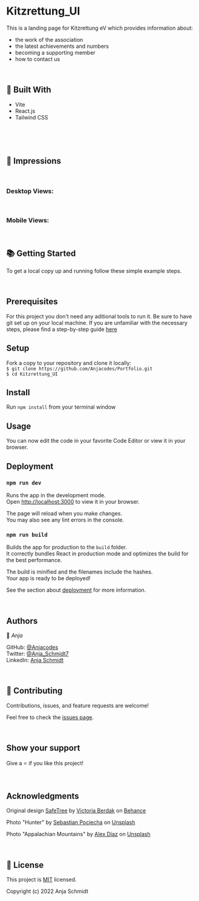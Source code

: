 # Kitzrettung_UI

This is a landing page for Kitzrettung eV which provides information about:

- the work of the association
- the latest achievements and numbers
- becoming a supporting member
- how to contact us

<br>


## 🧩 Built With

- Vite
- React.js
- Tailwind CSS

<br>

<!-- ## Link to API

The API for this project was built with Ruby on Rails. For more information and the documentation, check out the [repository on Github](https://github.com/keroloussamy/Hotelzilla-api) -->

<br>

<!-- ## 🚀 Live Demo Link

This project has been deployed with [Netlify](https://www.netlify.com/) and can be viewed [live here](https://hotelzilla.netlify.app/). -->

<br>

## 📸 Impressions
<br>

### Desktop Views:

<br>

### Mobile Views:

<br>

## 📚 Getting Started

To get a local copy up and running follow these simple example steps.

<br>

## Prerequisites

For this project you don't need any aditional tools to run it.
Be sure to have git set up on your local machine. If you are unfamiliar with the necessary steps, please find a step-by-step guide <a href="https://git-scm.com/book/en/v2/Getting-Started-First-Time-Git-Setup" rel="noopener noreferrer">here</a>

## Setup

Fork a copy to your repository and clone it locally:
<br>
`$ git clone https://github.com/Anjacodes/Portfolio.git`
<br>
`$ cd Kitzrettung_UI `

<h2>Install</h2>

Run `npm install` from your terminal window

<h2>Usage</h2>

You can now edit the code in your favorite Code Editor or view it in your browser.

<h2>Deployment</h2>

### `npm run dev`

Runs the app in the development mode.\
Open [http://localhost:3000](http://localhost:3000) to view it in your browser.

The page will reload when you make changes.\
You may also see any lint errors in the console.

### `npm run build`

Builds the app for production to the `build` folder.\
It correctly bundles React in production mode and optimizes the build for the best performance.

The build is minified and the filenames include the hashes.\
Your app is ready to be deployed!

See the section about [deployment](https://facebook.github.io/create-react-app/docs/deployment) for more information.

<br>

## Authors

👤 *Anja*

GitHub: [@Anjacodes](https://github.com/Anjacodes)<br>
Twitter: [@Anja_Schmidt7](https://twitter.com/Anja_Schmidt7)<br>
LinkedIn: [Anja Schmidt](https://www.linkedin.com/in/anja-schmidt7/)<br>

<br>

## 🤝 Contributing

Contributions, issues, and feature requests are welcome!

Feel free to check the <a href="https://github.com/microverseinc/readme-template/issues" rel="noopener noreferrer">issues page</a>.

<br>

## Show your support

Give a ⭐️ if you like this project!

<br>

## Acknowledgments

Original design [SafeTree](https://www.behance.net/gallery/84999243/SafeTree-Website-Concept?tracking_source=search_projects%7Cenvironment) by [Victoria Berdak](https://www.behance.net/victoriaberdak) on [Behance](https://www.behance.net/)

Photo "Hunter" by <a href="https://unsplash.com/@sebastianpoc?utm_source=unsplash&utm_medium=referral&utm_content=creditCopyText">Sebastian Pociecha</a> on <a href="https://unsplash.com/s/photos/hunt?utm_source=unsplash&utm_medium=referral&utm_content=creditCopyText">Unsplash</a>

Photo "Appalachian Mountains" by <a href="https://unsplash.com/@memory_terra?utm_source=unsplash&utm_medium=referral&utm_content=creditCopyText">Alex Diaz</a> on <a href="https://unsplash.com/s/photos/animal-protection?utm_source=unsplash&utm_medium=referral&utm_content=creditCopyText">Unsplash</a>


<br>

<h2>📝 License</h2>

This project is <a href="https://github.com/microverseinc/readme-template/blob/master/MIT.md" rel="noopener noreferrer">MIT</a> licensed.

Copyright (c) 2022 Anja Schmidt